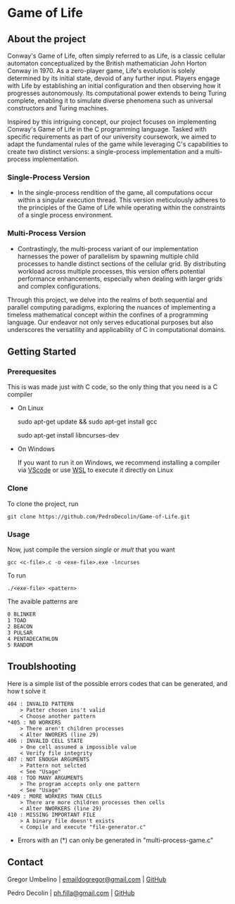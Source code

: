 # Game of Life

## About the project

Conway's Game of Life, often simply referred to as Life, is a classic cellular automaton conceptualized by the British mathematician John Horton Conway in 1970. As a zero-player game, Life's evolution is solely determined by its initial state, devoid of any further input. Players engage with Life by establishing an initial configuration and then observing how it progresses autonomously. Its computational power extends to being Turing complete, enabling it to simulate diverse phenomena such as universal constructors and Turing machines.

Inspired by this intriguing concept, our project focuses on implementing Conway's Game of Life in the C programming language. Tasked with specific requirements as part of our university coursework, we aimed to adapt the fundamental rules of the game while leveraging C's capabilities to create two distinct versions: a single-process implementation and a multi-process implementation.

### Single-Process Version
- In the single-process rendition of the game, all computations occur within a singular execution thread. This version meticulously adheres to the principles of the Game of Life while operating within the constraints of a single process environment.

### Multi-Process Version
- Contrastingly, the multi-process variant of our implementation harnesses the power of parallelism by spawning multiple child processes to handle distinct sections of the cellular grid. By distributing workload across multiple processes, this version offers potential performance enhancements, especially when dealing with larger grids and complex configurations.

Through this project, we delve into the realms of both sequential and parallel computing paradigms, exploring the nuances of implementing a timeless mathematical concept within the confines of a programming language. Our endeavor not only serves educational purposes but also underscores the versatility and applicability of C in computational domains.

## Getting Started

### Prerequesites

This is was made just with C code, so the only thing that you need is a C compiler

- On Linux

    sudo apt-get update && sudo apt-get install gcc
    
    sudo apt-get install libncurses-dev

- On Windows
    
    If you want to run it on Windows, we recommend installing a compiler via [VScode](https://code.visualstudio.com/docs/cpp/config-mingw) or use [WSL](https://learn.microsoft.com/en-us/windows/wsl/install) to execute it directly on Linux

### Clone
To clone the project, run

    git clone https://github.com/PedroDecolin/Game-of-Life.git

### Usage
Now, just compile the version _single_ or _mult_ that you want

    gcc <c-file>.c -o <exe-file>.exe -lncurses

To run

    ./<exe-file> <pattern>

The avaible patterns are

    0 BLINKER
    1 TOAD
    2 BEACON
    3 PULSAR
    4 PENTADECATHLON
    5 RANDOM

## Troublshooting

Here is a simple list of the possible errors codes that can be generated, and how t solve it

    404 : INVALID PATTERN
        > Patter chosen ins't valid
        < Choose another pattern
    *405 : NO WORKERS
        > There aren't children processes
        < Alter NWORERS (line 29)
    406 : INVALID CELL STATE
        > One cell assumed a impossible value
        < Verify file integrity
    407 : NOT ENOUGH ARGUMENTS
        > Pattern not selcted
        < See "Usage"
    408 : TOO MANY ARGUMENTS
        > The program accepts only one pattern
        < See "Usage"
    *409 : MORE WORKERS THAN CELLS
        > There are more children processes then cells
        < Alter NWORKERS (line 29)
    410 : MISSING IMPORTANT FILE
        > A binary file doesn't exists
        < Compile and execute "file-generator.c"


- Errors with an (*) can only be generated in "multi-process-game.c"

## Contact
Gregor Umbelino | emaildogregor@gmail.com | [GitHub](https://github.com/GregAbacaxi)

Pedro Decolin | ph.filla@gmail.com | [GitHub](https://github.com/PedroDecolin)